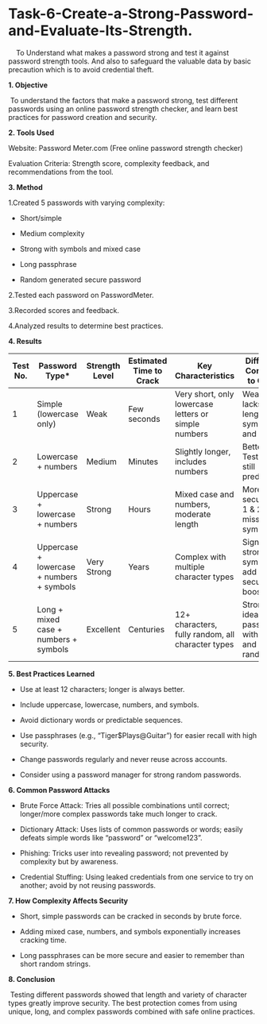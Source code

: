 # Task-6-Create-a-Strong-Password-and-Evaluate-Its-Strength.
&nbsp;&nbsp;&nbsp;&nbsp;To Understand what makes a password strong and test it against password strength tools. And also to safeguard the valuable data by basic precaution which is to avoid credential theft. 

**1. Objective**
   
&nbsp;To understand the factors that make a password strong, test different passwords using an online password strength checker, and learn best practices for password creation and security.

**2. Tools Used**
   
Website: Password Meter.com (Free online password strength checker)

Evaluation Criteria: Strength score, complexity feedback, and recommendations from the tool.

**3. Method**
   
1.Created 5 passwords with varying complexity:

  - Short/simple

  - Medium complexity

  - Strong with symbols and mixed case

  - Long passphrase

  - Random generated secure password

2.Tested each password on PasswordMeter.

3.Recorded scores and feedback.

4.Analyzed results to determine best practices.

**4. Results**

| Test No. | Password Type\*                           | Strength Level | Estimated Time to Crack | Key Characteristics                                  | Difference Compared to Others                          |
| -------- | ----------------------------------------- | -------------- | ----------------------- | ---------------------------------------------------- | ------------------------------------------------------ |
| 1        | Simple (lowercase only)                   | Weak           | Few seconds             | Very short, only lowercase letters or simple numbers | Weakest; lacks length, symbols, and variety            |
| 2        | Lowercase + numbers                       | Medium         | Minutes                 | Slightly longer, includes numbers                    | Better than Test 1, but still predictable              |
| 3        | Uppercase + lowercase + numbers           | Strong         | Hours                   | Mixed case and numbers, moderate length              | More secure than 1 & 2, still missing symbols          |
| 4        | Uppercase + lowercase + numbers + symbols | Very Strong    | Years                   | Complex with multiple character types                | Significantly stronger; symbols add big security boost |
| 5        | Long + mixed case + numbers + symbols     | Excellent      | Centuries               | 12+ characters, fully random, all character types    | Strongest; ideal password with length and randomness   |

**5. Best Practices Learned**
   
- Use at least 12 characters; longer is always better.

- Include uppercase, lowercase, numbers, and symbols.

- Avoid dictionary words or predictable sequences.

- Use passphrases (e.g., “Tiger$Plays@Guitar”) for easier recall with high security.

- Change passwords regularly and never reuse across accounts.

- Consider using a password manager for strong random passwords.

**6. Common Password Attacks**

- Brute Force Attack: Tries all possible combinations until correct; longer/more complex passwords take much longer to crack.

- Dictionary Attack: Uses lists of common passwords or words; easily defeats simple words like “password” or “welcome123”.

- Phishing: Tricks user into revealing password; not prevented by complexity but by awareness.

- Credential Stuffing: Using leaked credentials from one service to try on another; avoid by not reusing passwords.

**7. How Complexity Affects Security**

- Short, simple passwords can be cracked in seconds by brute force.

- Adding mixed case, numbers, and symbols exponentially increases cracking time.

- Long passphrases can be more secure and easier to remember than short random strings.

**8. Conclusion**

&nbsp;Testing different passwords showed that length and variety of character types greatly improve security. The best protection comes from using unique, long, and complex passwords combined with safe online practices.
